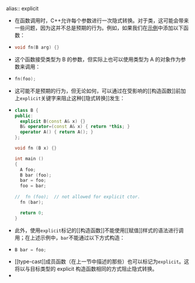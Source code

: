 alias:: explicit

- 在函数调用时，C++允许每个参数进行一次隐式转换。对于类，这可能会带来一些问题，因为这并不总是预期的行为。例如，如果我们在[示例](logseq://graph/Logseq?block-id=653280eb-8e9c-4d9e-a740-511017191a15)中添加以下函数：
- ``` cpp 
  void fn(B arg) {}
  ```
- 这个函数接受类型为 B 的参数，但实际上也可以使用类型为 A 的对象作为参数来调用：
- ```cpp
  fn(foo);
  ```
- 这可能不是预期的行为，但无论如何，可以通过在受影响的[[构造函数]]前加上`explicit`关键字来阻止这种[[隐式转换]]发生：
- ```cpp
  class B {
  public:
    explicit B(const A& x) {}
    B& operator=(const A& x) { return *this; }
    operator A() { return A(); }
  };
  
  void fn (B x) {}
  
  int main ()
  {
    A foo;
    B bar (foo);
    bar = foo;
    foo = bar;
    
  //  fn (foo);  // not allowed for explicit ctor.
    fn (bar);  
  
    return 0;
  }
  
  ```
- 此外，使用`explicit`标记的[[构造函数]]不能使用[[赋值]]样式的语法进行调用；在上述示例中，`bar`不能通过以下方式构造：
- ```cpp
  B bar = foo;
  ```
- [[type-cast]]成员函数（在上一节中描述的那些）也可以标记为`explicit`。这将以与目标类型的 explicit 构造函数相同的方式阻止隐式转换。
-